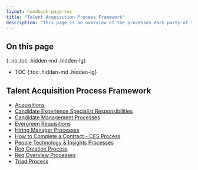 ```yaml
---
layout: handbook-page-toc
title: "Talent Acquisition Process Framework"
description: "This page is an overview of the processes each party of the search team is responsible for. It links each party or process."
---
```


## On this page
{:.no_toc .hidden-md .hidden-lg}

- TOC
{:toc .hidden-md .hidden-lg}

## Talent Acquisition Process Framework

   - [Acquisitions](/handbook/hiring/talent-acquisition-framework/acquisitions/)
   - [Candidate Experience Specialist Responsibilities](/handbook/hiring/talent-acquisition-framework/coordinator/)
   - [Candidate Management Processes](/handbook/hiring/talent-acquisition-framework/candidate-management/)
   - [Evergreen Requisitions](handbook/source/handbook/hiring/talent-acquisition-framework/evergreen-requisitions/)
   - [Hiring Manager Processes](/handbook/hiring/talent-acquisition-framework/hiring-manager/)
   - [How to Complete a Contract - CES Process](/handbook/hiring/talent-acquisition-framework/ces-contract-processes/)
   - [People Technology & Insights Processes](/handbook/hiring/talent-acquisition-framework/talent-acquisition-operations-insights)
   - [Req Creation Process](/handbook/hiring/talent-acquisition-framework/req-creation/)
   - [Req Overview Processes](/handbook/hiring/talent-acquisition-framework/req-overview/)
   - [Triad Process](/handbook/hiring/talent-acquisition-framework/triadprocess/)
   
